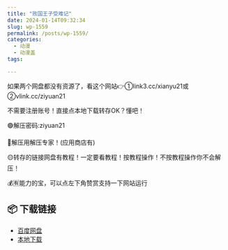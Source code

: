 ```yaml
---
title: "败国王子受难记"
date: 2024-01-14T09:32:34
slug: wp-1559
permalink: /posts/wp-1559/
categories:
  - 动漫
  - 动漫盖
tags:

---
```


如果两个网盘都没有资源了，看这个网站👉①link3.cc/xianyu21或②vlink.cc/ziyuan21

不需要注册账号！直接点本地下载转存OK？懂吧！

🟢解压密码:ziyuan21

🔵解压用解压专家！(应用商店有)

🟡转存的链接网盘有教程！一定要看教程！按教程操作！不按教程操作你不会解压！

💰🈶能力的宝，可以点左下角赞赏支持一下网站运行

## 📦 下载链接
- [百度网盘](https://blziyuan21.com/pay-download/1559?key=cfd49d8ba0&down_id=0)
- [本地下载](https://blziyuan21.com/pay-download/1559?key=cfd49d8ba0&down_id=1)


